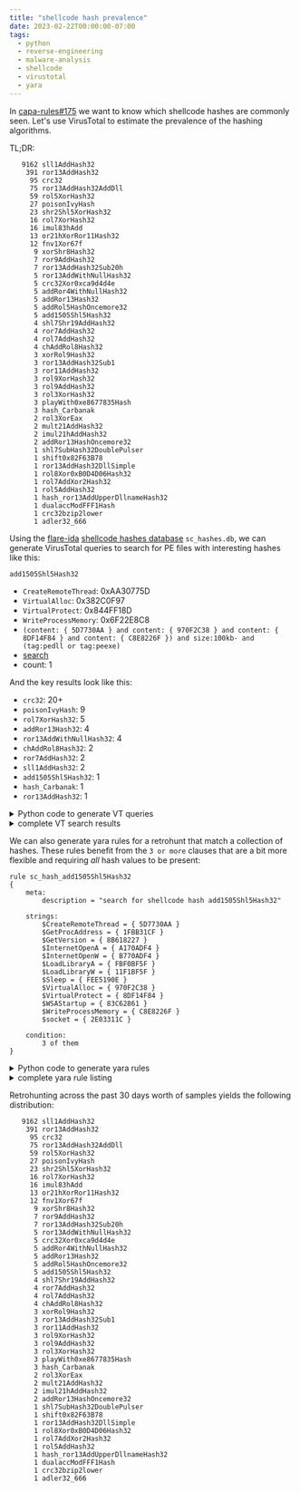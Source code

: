 ```yaml
---
title: "shellcode hash prevalence"
date: 2023-02-22T00:00:00-07:00
tags:
  - python
  - reverse-engineering
  - malware-analysis
  - shellcode
  - virustotal
  - yara
---
```


In [capa-rules#175](https://github.com/mandiant/capa-rules/issues/175) we want to know which shellcode hashes are commonly seen. Let's use VirusTotal to estimate the prevalence of the hashing algorithms. 

TL;DR:

```
   9162 sll1AddHash32
    391 ror13AddHash32
     95 crc32
     75 ror13AddHash32AddDll
     59 rol5XorHash32
     27 poisonIvyHash
     23 shr2Shl5XorHash32
     16 rol7XorHash32
     16 imul83hAdd
     13 or21hXorRor11Hash32
     12 fnv1Xor67f
      9 xorShr8Hash32
      7 ror9AddHash32
      7 ror13AddHash32Sub20h
      5 ror13AddWithNullHash32
      5 crc32Xor0xca9d4d4e
      5 addRor4WithNullHash32
      5 addRor13Hash32
      5 addRol5HashOncemore32
      5 add1505Shl5Hash32
      4 shl7Shr19AddHash32
      4 ror7AddHash32
      4 rol7AddHash32
      4 chAddRol8Hash32
      3 xorRol9Hash32
      3 ror13AddHash32Sub1
      3 ror11AddHash32
      3 rol9XorHash32
      3 rol9AddHash32
      3 rol3XorHash32
      3 playWith0xe8677835Hash
      3 hash_Carbanak
      2 rol3XorEax
      2 mult21AddHash32
      2 imul21hAddHash32
      2 addRor13HashOncemore32
      1 shl7SubHash32DoublePulser
      1 shift0x82F63B78
      1 ror13AddHash32DllSimple
      1 rol8Xor0xB0D4D06Hash32
      1 rol7AddXor2Hash32
      1 rol5AddHash32
      1 hash_ror13AddUpperDllnameHash32
      1 dualaccModFFF1Hash
      1 crc32bzip2lower
      1 adler32_666
```

Using the [flare-ida](https://github.com/mandiant/flare-ida) [shellcode hashes database](https://github.com/mandiant/flare-ida/tree/master/shellcode_hashes) `sc_hashes.db`, we can generate VirusTotal queries to search for PE files with interesting hashes like this:

`add1505Shl5Hash32`
  - `CreateRemoteThread`: 0xAA30775D
  - `VirtualAlloc`: 0x382C0F97
  - `VirtualProtect`: 0x844FF18D
  - `WriteProcessMemory`: 0x6F22E8C8
  - `(content: { 5D7730AA } and content: { 970F2C38 } and content: { 8DF14F84 } and content: { C8E8226F }) and size:100kb- and (tag:pedll or tag:peexe)`
  - [search](https://www.virustotal.com/gui/search/%28content%3A%20%7B%205D7730AA%20%7D%20and%20content%3A%20%7B%20970F2C38%20%7D%20and%20content%3A%20%7B%208DF14F84%20%7D%20and%20content%3A%20%7B%20C8E8226F%20%7D%29%20and%20size%3A100kb-%20and%20%28tag%3Apedll%20or%20tag%3Apeexe%29/files)
  - count: 1

And the key results look like this:

  - `crc32`: 20+
  - `poisonIvyHash`: 9
  - `rol7XorHash32`: 5
  - `addRor13Hash32`: 4
  - `ror13AddWithNullHash32`: 4
  - `chAddRol8Hash32`: 2
  - `ror7AddHash32`: 2
  - `sll1AddHash32`: 2
  - `add1505Shl5Hash32`: 1
  - `hash_Carbanak`: 1
  - `ror13AddHash32`: 1


<details>
<summary>Python code to generate VT queries</summary>

```py
import urllib
import sqlite3
import binascii
import collections

db = sqlite3.connect("sc_hashes.db")
conn = db.cursor()
cursor = conn.execute('''
  SELECT symbol_name, hash_name, hash_size, hash_val 
  FROM symbol_hashes
  INNER JOIN hash_types ON symbol_hashes.hash_type = hash_types.hash_type
  WHERE symbol_name IN (
    "VirtualAlloc", 
    "VirtualProtect", 
    "CreateRemoteThread", 
    "WriteProcessMemory"
  )
  ORDER BY symbol_name, hash_name;
''')

hashes = collections.defaultdict(dict)
for symbol_name, hash_name, hash_size, hash_val in cursor.fetchall():
    assert hash_size == 32
    hashes[hash_name][symbol_name] = hash_val
    
for hash_name, symbols in sorted(hashes.items()):
    print(f"{hash_name}")
    
    query = []
    for symbol_name, hash_val in sorted(symbols.items()):   
        print(f"  {symbol_name:<24} {hex(hash_val)}")
        
        content = binascii.hexlify(hash_val.to_bytes(4, "little")).decode("ascii").upper()
        
        query.append(f'content: {{ {content} }}')
        
    query = " and ".join(query)
    query = f"({query})"
    query += " and size:100kb- and (tag:pedll or tag:peexe)"
    url = f"https://www.virustotal.com/gui/search/{urllib.parse.quote(query)}/files"
        
    print(f"  {query}")
    print(f"  {url}")
    
    print()
```

</details>

<details>
<summary>complete VT search results</summary>

`add1505Shl5Hash32`
  - `CreateRemoteThread`: 0xAA30775D
  - `VirtualAlloc`: 0x382C0F97
  - `VirtualProtect`: 0x844FF18D
  - `WriteProcessMemory`: 0x6F22E8C8
  - `(content: { 5D7730AA } and content: { 970F2C38 } and content: { 8DF14F84 } and content: { C8E8226F }) and size:100kb- and (tag:pedll or tag:peexe)`
  - [search](https://www.virustotal.com/gui/search/%28content%3A%20%7B%205D7730AA%20%7D%20and%20content%3A%20%7B%20970F2C38%20%7D%20and%20content%3A%20%7B%208DF14F84%20%7D%20and%20content%3A%20%7B%20C8E8226F%20%7D%29%20and%20size%3A100kb-%20and%20%28tag%3Apedll%20or%20tag%3Apeexe%29/files)
  - count: 1

`addRol5HashOncemore32`
  - `CreateRemoteThread`: 0xC7D1B1C8
  - `VirtualAlloc`: 0xE9D81123
  - `VirtualProtect`: 0x2A97EED8
  - `WriteProcessMemory`: 0x99E4F69A
  - `(content: { C8B1D1C7 } and content: { 2311D8E9 } and content: { D8EE972A } and content: { 9AF6E499 }) and size:100kb- and (tag:pedll or tag:peexe)`
  - [search](https://www.virustotal.com/gui/search/%28content%3A%20%7B%20C8B1D1C7%20%7D%20and%20content%3A%20%7B%202311D8E9%20%7D%20and%20content%3A%20%7B%20D8EE972A%20%7D%20and%20content%3A%20%7B%209AF6E499%20%7D%29%20and%20size%3A100kb-%20and%20%28tag%3Apedll%20or%20tag%3Apeexe%29/files)
  - count: 0

`addRor13Hash32`
  - `CreateRemoteThread`: 0xE6EB95EC
  - `VirtualAlloc`: 0x52A48D7E
  - `VirtualProtect`: 0x30DBCA36
  - `WriteProcessMemory`: 0x550EC1EB
  - `(content: { EC95EBE6 } and content: { 7E8DA452 } and content: { 36CADB30 } and content: { EBC10E55 }) and size:100kb- and (tag:pedll or tag:peexe)`
  - [search](https://www.virustotal.com/gui/search/%28content%3A%20%7B%20EC95EBE6%20%7D%20and%20content%3A%20%7B%207E8DA452%20%7D%20and%20content%3A%20%7B%2036CADB30%20%7D%20and%20content%3A%20%7B%20EBC10E55%20%7D%29%20and%20size%3A100kb-%20and%20%28tag%3Apedll%20or%20tag%3Apeexe%29/files)
  - count: 4

`addRor13HashOncemore32`
  - `CreateRemoteThread`: 0xAF67375C
  - `VirtualAlloc`: 0x6BF29524
  - `VirtualProtect`: 0x51B186DE
  - `WriteProcessMemory`: 0xF5AA876
  - `(content: { 5C3767AF } and content: { 2495F26B } and content: { DE86B151 } and content: { 76A85A0F }) and size:100kb- and (tag:pedll or tag:peexe)`
  - [search](https://www.virustotal.com/gui/search/%28content%3A%20%7B%205C3767AF%20%7D%20and%20content%3A%20%7B%202495F26B%20%7D%20and%20content%3A%20%7B%20DE86B151%20%7D%20and%20content%3A%20%7B%2076A85A0F%20%7D%29%20and%20size%3A100kb-%20and%20%28tag%3Apedll%20or%20tag%3Apeexe%29/files)
  - count: 0

`addRor4WithNullHash32`
  - `CreateRemoteThread`: 0xD6D70953
  - `VirtualAlloc`: 0x25E16828
  - `VirtualProtect`: 0xA25834D7
  - `WriteProcessMemory`: 0x23ACB005
  - `(content: { 5309D7D6 } and content: { 2868E125 } and content: { D73458A2 } and content: { 05B0AC23 }) and size:100kb- and (tag:pedll or tag:peexe)`
  - [search](https://www.virustotal.com/gui/search/%28content%3A%20%7B%205309D7D6%20%7D%20and%20content%3A%20%7B%202868E125%20%7D%20and%20content%3A%20%7B%20D73458A2%20%7D%20and%20content%3A%20%7B%2005B0AC23%20%7D%29%20and%20size%3A100kb-%20and%20%28tag%3Apedll%20or%20tag%3Apeexe%29/files)
  - count: 0

`adler32_666`
  - `CreateRemoteThread`: 0x608C07D2
  - `VirtualAlloc`: 0x36FC062C
  - `VirtualProtect`: 0x44E406E2
  - `WriteProcessMemory`: 0x6320081D
  - `(content: { D2078C60 } and content: { 2C06FC36 } and content: { E206E444 } and content: { 1D082063 }) and size:100kb- and (tag:pedll or tag:peexe)`
  - [search](https://www.virustotal.com/gui/search/%28content%3A%20%7B%20D2078C60%20%7D%20and%20content%3A%20%7B%202C06FC36%20%7D%20and%20content%3A%20%7B%20E206E444%20%7D%20and%20content%3A%20%7B%201D082063%20%7D%29%20and%20size%3A100kb-%20and%20%28tag%3Apedll%20or%20tag%3Apeexe%29/files)
  - count: 0

`chAddRol8Hash32`
  - `CreateRemoteThread`: 0x4D761260
  - `VirtualAlloc`: 0xA7E6B43
  - `VirtualProtect`: 0x73B5E37
  - `WriteProcessMemory`: 0x72793A67
  - `(content: { 6012764D } and content: { 436B7E0A } and content: { 375E3B07 } and content: { 673A7972 }) and size:100kb- and (tag:pedll or tag:peexe)`
  - [search](https://www.virustotal.com/gui/search/%28content%3A%20%7B%206012764D%20%7D%20and%20content%3A%20%7B%20436B7E0A%20%7D%20and%20content%3A%20%7B%20375E3B07%20%7D%20and%20content%3A%20%7B%20673A7972%20%7D%29%20and%20size%3A100kb-%20and%20%28tag%3Apedll%20or%20tag%3Apeexe%29/files)
  - count: 2

`crc32`
  - `CreateRemoteThread`: 0xFF808C10
  - `VirtualAlloc`: 0x9CE0D4A
  - `VirtualProtect`: 0x10066F2F
  - `WriteProcessMemory`: 0x4F58972E
  - `(content: { 108C80FF } and content: { 4A0DCE09 } and content: { 2F6F0610 } and content: { 2E97584F }) and size:100kb- and (tag:pedll or tag:peexe)`
  - [search](https://www.virustotal.com/gui/search/%28content%3A%20%7B%20108C80FF%20%7D%20and%20content%3A%20%7B%204A0DCE09%20%7D%20and%20content%3A%20%7B%202F6F0610%20%7D%20and%20content%3A%20%7B%202E97584F%20%7D%29%20and%20size%3A100kb-%20and%20%28tag%3Apedll%20or%20tag%3Apeexe%29/files)
  - count: 20+

`crc32Xor0xca9d4d4e`
  - `CreateRemoteThread`: 0x351DC15E
  - `VirtualAlloc`: 0xC3534004
  - `VirtualProtect`: 0xDA9B2261
  - `WriteProcessMemory`: 0x85C5DA60
  - `(content: { 5EC11D35 } and content: { 044053C3 } and content: { 61229BDA } and content: { 60DAC585 }) and size:100kb- and (tag:pedll or tag:peexe)`
  - [search](https://www.virustotal.com/gui/search/%28content%3A%20%7B%205EC11D35%20%7D%20and%20content%3A%20%7B%20044053C3%20%7D%20and%20content%3A%20%7B%2061229BDA%20%7D%20and%20content%3A%20%7B%2060DAC585%20%7D%29%20and%20size%3A100kb-%20and%20%28tag%3Apedll%20or%20tag%3Apeexe%29/files)
  - count: 0

`crc32bzip2lower`
  - `CreateRemoteThread`: 0xDC726CA0
  - `VirtualAlloc`: 0x9A1DE93C
  - `VirtualProtect`: 0x1EE8630D
  - `WriteProcessMemory`: 0x70E16781
  - `(content: { A06C72DC } and content: { 3CE91D9A } and content: { 0D63E81E } and content: { 8167E170 }) and size:100kb- and (tag:pedll or tag:peexe)`
  - [search](https://www.virustotal.com/gui/search/%28content%3A%20%7B%20A06C72DC%20%7D%20and%20content%3A%20%7B%203CE91D9A%20%7D%20and%20content%3A%20%7B%200D63E81E%20%7D%20and%20content%3A%20%7B%208167E170%20%7D%29%20and%20size%3A100kb-%20and%20%28tag%3Apedll%20or%20tag%3Apeexe%29/files)
  - count: 0

`dualaccModFFF1Hash`
  - `CreateRemoteThread`: 0x42AA0719
  - `VirtualAlloc`: 0x1F7004D3
  - `VirtualProtect`: 0x2B0605C9
  - `WriteProcessMemory`: 0x451E0764
  - `(content: { 1907AA42 } and content: { D304701F } and content: { C905062B } and content: { 64071E45 }) and size:100kb- and (tag:pedll or tag:peexe)`
  - [search](https://www.virustotal.com/gui/search/%28content%3A%20%7B%201907AA42%20%7D%20and%20content%3A%20%7B%20D304701F%20%7D%20and%20content%3A%20%7B%20C905062B%20%7D%20and%20content%3A%20%7B%2064071E45%20%7D%29%20and%20size%3A100kb-%20and%20%28tag%3Apedll%20or%20tag%3Apeexe%29/files)
  - count: 0

`fnv1Xor67f`
  - `CreateRemoteThread`: 0xC398C21C
  - `VirtualAlloc`: 0x328537E
  - `VirtualProtect`: 0x8206278C
  - `WriteProcessMemory`: 0xC0088895
  - `(content: { 1CC298C3 } and content: { 7E532803 } and content: { 8C270682 } and content: { 958808C0 }) and size:100kb- and (tag:pedll or tag:peexe)`
  - [search](https://www.virustotal.com/gui/search/%28content%3A%20%7B%201CC298C3%20%7D%20and%20content%3A%20%7B%207E532803%20%7D%20and%20content%3A%20%7B%208C270682%20%7D%20and%20content%3A%20%7B%20958808C0%20%7D%29%20and%20size%3A100kb-%20and%20%28tag%3Apedll%20or%20tag%3Apeexe%29/files)
  - count: 0

`hash_Carbanak`
  - `CreateRemoteThread`: 0x48B1574
  - `VirtualAlloc`: 0x3D8CAE3
  - `VirtualProtect`: 0x72D1864
  - `WriteProcessMemory`: 0x648B099
  - `(content: { 74158B04 } and content: { E3CAD803 } and content: { 64182D07 } and content: { 99B04806 }) and size:100kb- and (tag:pedll or tag:peexe)`
  - [search](https://www.virustotal.com/gui/search/%28content%3A%20%7B%2074158B04%20%7D%20and%20content%3A%20%7B%20E3CAD803%20%7D%20and%20content%3A%20%7B%2064182D07%20%7D%20and%20content%3A%20%7B%2099B04806%20%7D%29%20and%20size%3A100kb-%20and%20%28tag%3Apedll%20or%20tag%3Apeexe%29/files)
  - count: 1

`hash_ror13AddUpperDllnameHash32`
  - `CreateRemoteThread`: 0xE0E966F4
  - `VirtualAlloc`: 0xFFDB946B
  - `VirtualProtect`: 0xE7729032
  - `WriteProcessMemory`: 0x466934B8
  - `(content: { F466E9E0 } and content: { 6B94DBFF } and content: { 329072E7 } and content: { B8346946 }) and size:100kb- and (tag:pedll or tag:peexe)`
  - [search](https://www.virustotal.com/gui/search/%28content%3A%20%7B%20F466E9E0%20%7D%20and%20content%3A%20%7B%206B94DBFF%20%7D%20and%20content%3A%20%7B%20329072E7%20%7D%20and%20content%3A%20%7B%20B8346946%20%7D%29%20and%20size%3A100kb-%20and%20%28tag%3Apedll%20or%20tag%3Apeexe%29/files)
  - count: 0

`imul21hAddHash32`
  - `CreateRemoteThread`: 0x252B157D
  - `VirtualAlloc`: 0x97BC257
  - `VirtualProtect`: 0xE857500D
  - `WriteProcessMemory`: 0xB7930AE8
  - `(content: { 7D152B25 } and content: { 57C27B09 } and content: { 0D5057E8 } and content: { E80A93B7 }) and size:100kb- and (tag:pedll or tag:peexe)`
  - [search](https://www.virustotal.com/gui/search/%28content%3A%20%7B%207D152B25%20%7D%20and%20content%3A%20%7B%2057C27B09%20%7D%20and%20content%3A%20%7B%200D5057E8%20%7D%20and%20content%3A%20%7B%20E80A93B7%20%7D%29%20and%20size%3A100kb-%20and%20%28tag%3Apedll%20or%20tag%3Apeexe%29/files)
  - count: 0

`imul83hAdd`
  - `CreateRemoteThread`: 0x71469C9C
  - `VirtualAlloc`: 0xDE893462
  - `VirtualProtect`: 0x6C6EC404
  - `WriteProcessMemory`: 0xA11BEA85
  - `(content: { 9C9C4671 } and content: { 623489DE } and content: { 04C46E6C } and content: { 85EA1BA1 }) and size:100kb- and (tag:pedll or tag:peexe)`
  - [search](https://www.virustotal.com/gui/search/%28content%3A%20%7B%209C9C4671%20%7D%20and%20content%3A%20%7B%20623489DE%20%7D%20and%20content%3A%20%7B%2004C46E6C%20%7D%20and%20content%3A%20%7B%2085EA1BA1%20%7D%29%20and%20size%3A100kb-%20and%20%28tag%3Apedll%20or%20tag%3Apeexe%29/files)
  - count: 0

`mult21AddHash32`
  - `CreateRemoteThread`: 0x4B892318
  - `VirtualAlloc`: 0xDF894B12
  - `VirtualProtect`: 0x77E9F7C8
  - `WriteProcessMemory`: 0x107B9483
  - `(content: { 1823894B } and content: { 124B89DF } and content: { C8F7E977 } and content: { 83947B10 }) and size:100kb- and (tag:pedll or tag:peexe)`
  - [search](https://www.virustotal.com/gui/search/%28content%3A%20%7B%201823894B%20%7D%20and%20content%3A%20%7B%20124B89DF%20%7D%20and%20content%3A%20%7B%20C8F7E977%20%7D%20and%20content%3A%20%7B%2083947B10%20%7D%29%20and%20size%3A100kb-%20and%20%28tag%3Apedll%20or%20tag%3Apeexe%29/files)
  - count: 0

`or21hXorRor11Hash32`
  - `CreateRemoteThread`: 0xDF8469B4
  - `VirtualAlloc`: 0x8C552DB6
  - `VirtualProtect`: 0x74631D3F
  - `WriteProcessMemory`: 0x8F022E10
  - `(content: { B46984DF } and content: { B62D558C } and content: { 3F1D6374 } and content: { 102E028F }) and size:100kb- and (tag:pedll or tag:peexe)`
  - [search](https://www.virustotal.com/gui/search/%28content%3A%20%7B%20B46984DF%20%7D%20and%20content%3A%20%7B%20B62D558C%20%7D%20and%20content%3A%20%7B%203F1D6374%20%7D%20and%20content%3A%20%7B%20102E028F%20%7D%29%20and%20size%3A100kb-%20and%20%28tag%3Apedll%20or%20tag%3Apeexe%29/files)
  - count: 0

`or23hXorRor17Hash32`
  - `CreateRemoteThread`: 0xBAE620A4
  - `VirtualAlloc`: 0x8858D78F
  - `VirtualProtect`: 0x29AD5932
  - `WriteProcessMemory`: 0x6146132C
  - `(content: { A420E6BA } and content: { 8FD75888 } and content: { 3259AD29 } and content: { 2C134661 }) and size:100kb- and (tag:pedll or tag:peexe)`
  - [search](https://www.virustotal.com/gui/search/%28content%3A%20%7B%20A420E6BA%20%7D%20and%20content%3A%20%7B%208FD75888%20%7D%20and%20content%3A%20%7B%203259AD29%20%7D%20and%20content%3A%20%7B%202C134661%20%7D%29%20and%20size%3A100kb-%20and%20%28tag%3Apedll%20or%20tag%3Apeexe%29/files)
  - count: 0

`playWith0xe8677835Hash`
  - `CreateRemoteThread`: 0xD4632723
  - `VirtualAlloc`: 0xE763FDF1
  - `VirtualProtect`: 0xB41F905F
  - `WriteProcessMemory`: 0xB2128ABF
  - `(content: { 232763D4 } and content: { F1FD63E7 } and content: { 5F901FB4 } and content: { BF8A12B2 }) and size:100kb- and (tag:pedll or tag:peexe)`
  - [search](https://www.virustotal.com/gui/search/%28content%3A%20%7B%20232763D4%20%7D%20and%20content%3A%20%7B%20F1FD63E7%20%7D%20and%20content%3A%20%7B%205F901FB4%20%7D%20and%20content%3A%20%7B%20BF8A12B2%20%7D%29%20and%20size%3A100kb-%20and%20%28tag%3Apedll%20or%20tag%3Apeexe%29/files)
  - count: 0

`poisonIvyHash`
  - `CreateRemoteThread`: 0xCF4A7F65
  - `VirtualAlloc`: 0x4402890E
  - `VirtualProtect`: 0x79C3D4BB
  - `WriteProcessMemory`: 0xE9BBAD5
  - `(content: { 657F4ACF } and content: { 0E890244 } and content: { BBD4C379 } and content: { D5BA9B0E }) and size:100kb- and (tag:pedll or tag:peexe)`
  - [search](https://www.virustotal.com/gui/search/%28content%3A%20%7B%20657F4ACF%20%7D%20and%20content%3A%20%7B%200E890244%20%7D%20and%20content%3A%20%7B%20BBD4C379%20%7D%20and%20content%3A%20%7B%20D5BA9B0E%20%7D%29%20and%20size%3A100kb-%20and%20%28tag%3Apedll%20or%20tag%3Apeexe%29/files)
  - count: 9

`rol3XorEax`
  - `CreateRemoteThread`: 0xDBA7F9E2
  - `VirtualAlloc`: 0xFFE3C3DE
  - `VirtualProtect`: 0xA99CA9EB
  - `WriteProcessMemory`: 0xEF430666
  - `(content: { E2F9A7DB } and content: { DEC3E3FF } and content: { EBA99CA9 } and content: { 660643EF }) and size:100kb- and (tag:pedll or tag:peexe)`
  - [search](https://www.virustotal.com/gui/search/%28content%3A%20%7B%20E2F9A7DB%20%7D%20and%20content%3A%20%7B%20DEC3E3FF%20%7D%20and%20content%3A%20%7B%20EBA99CA9%20%7D%20and%20content%3A%20%7B%20660643EF%20%7D%29%20and%20size%3A100kb-%20and%20%28tag%3Apedll%20or%20tag%3Apeexe%29/files)
  - count: 0

`rol3XorHash32`
  - `CreateRemoteThread`: 0x4A5F66C2
  - `VirtualAlloc`: 0xAB16D0AE
  - `VirtualProtect`: 0xC5FF2F46
  - `WriteProcessMemory`: 0xB04AD555
  - `(content: { C2665F4A } and content: { AED016AB } and content: { 462FFFC5 } and content: { 55D54AB0 }) and size:100kb- and (tag:pedll or tag:peexe)`
  - [search](https://www.virustotal.com/gui/search/%28content%3A%20%7B%20C2665F4A%20%7D%20and%20content%3A%20%7B%20AED016AB%20%7D%20and%20content%3A%20%7B%20462FFFC5%20%7D%20and%20content%3A%20%7B%2055D54AB0%20%7D%29%20and%20size%3A100kb-%20and%20%28tag%3Apedll%20or%20tag%3Apeexe%29/files)
  - count: 0

`rol5AddHash32`
  - `CreateRemoteThread`: 0x7231F46C
  - `VirtualAlloc`: 0x48FA7604
  - `VirtualProtect`: 0xB60AA5FB
  - `WriteProcessMemory`: 0xA6A6793D
  - `(content: { 6CF43172 } and content: { 0476FA48 } and content: { FBA50AB6 } and content: { 3D79A6A6 }) and size:100kb- and (tag:pedll or tag:peexe)`
  - [search](https://www.virustotal.com/gui/search/%28content%3A%20%7B%206CF43172%20%7D%20and%20content%3A%20%7B%200476FA48%20%7D%20and%20content%3A%20%7B%20FBA50AB6%20%7D%20and%20content%3A%20%7B%203D79A6A6%20%7D%29%20and%20size%3A100kb-%20and%20%28tag%3Apedll%20or%20tag%3Apeexe%29/files)
  - count: 0

`rol5XorHash32`
  - `CreateRemoteThread`: 0xCA306453
  - `VirtualAlloc`: 0xA48D8A33
  - `VirtualProtect`: 0x4A155A82
  - `WriteProcessMemory`: 0x2A466170
  - `(content: { 536430CA } and content: { 338A8DA4 } and content: { 825A154A } and content: { 7061462A }) and size:100kb- and (tag:pedll or tag:peexe)`
  - [search](https://www.virustotal.com/gui/search/%28content%3A%20%7B%20536430CA%20%7D%20and%20content%3A%20%7B%20338A8DA4%20%7D%20and%20content%3A%20%7B%20825A154A%20%7D%20and%20content%3A%20%7B%207061462A%20%7D%29%20and%20size%3A100kb-%20and%20%28tag%3Apedll%20or%20tag%3Apeexe%29/files)
  - count: 0

`rol7AddHash32`
  - `CreateRemoteThread`: 0x46902C89
  - `VirtualAlloc`: 0x929199C0
  - `VirtualProtect`: 0x971112C8
  - `WriteProcessMemory`: 0x9CA4F7AC
  - `(content: { 892C9046 } and content: { C0999192 } and content: { C8121197 } and content: { ACF7A49C }) and size:100kb- and (tag:pedll or tag:peexe)`
  - [search](https://www.virustotal.com/gui/search/%28content%3A%20%7B%20892C9046%20%7D%20and%20content%3A%20%7B%20C0999192%20%7D%20and%20content%3A%20%7B%20C8121197%20%7D%20and%20content%3A%20%7B%20ACF7A49C%20%7D%29%20and%20size%3A100kb-%20and%20%28tag%3Apedll%20or%20tag%3Apeexe%29/files)
  - count: 0

`rol7AddXor2Hash32`
  - `CreateRemoteThread`: 0x73727A24
  - `VirtualAlloc`: 0xB4D5E14D
  - `VirtualProtect`: 0x69755A3B
  - `WriteProcessMemory`: 0xCDFE3245
  - `(content: { 247A7273 } and content: { 4DE1D5B4 } and content: { 3B5A7569 } and content: { 4532FECD }) and size:100kb- and (tag:pedll or tag:peexe)`
  - [search](https://www.virustotal.com/gui/search/%28content%3A%20%7B%20247A7273%20%7D%20and%20content%3A%20%7B%204DE1D5B4%20%7D%20and%20content%3A%20%7B%203B5A7569%20%7D%20and%20content%3A%20%7B%204532FECD%20%7D%29%20and%20size%3A100kb-%20and%20%28tag%3Apedll%20or%20tag%3Apeexe%29/files)
  - count: 0

`rol7XorHash32`
  - `CreateRemoteThread`: 0xE61874B3
  - `VirtualAlloc`: 0x697A6AFE
  - `VirtualProtect`: 0xA9DE6F5A
  - `WriteProcessMemory`: 0xBEA0BF35
  - `(content: { B37418E6 } and content: { FE6A7A69 } and content: { 5A6FDEA9 } and content: { 35BFA0BE }) and size:100kb- and (tag:pedll or tag:peexe)`
  - [search](https://www.virustotal.com/gui/search/%28content%3A%20%7B%20B37418E6%20%7D%20and%20content%3A%20%7B%20FE6A7A69%20%7D%20and%20content%3A%20%7B%205A6FDEA9%20%7D%20and%20content%3A%20%7B%2035BFA0BE%20%7D%29%20and%20size%3A100kb-%20and%20%28tag%3Apedll%20or%20tag%3Apeexe%29/files)
  - count: 5

`rol8Xor0xB0D4D06Hash32`
  - `CreateRemoteThread`: 0x30427641
  - `VirtualAlloc`: 0xC61E6D49
  - `VirtualProtect`: 0x192F1259
  - `WriteProcessMemory`: 0x30B4669E
  - `(content: { 41764230 } and content: { 496D1EC6 } and content: { 59122F19 } and content: { 9E66B430 }) and size:100kb- and (tag:pedll or tag:peexe)`
  - [search](https://www.virustotal.com/gui/search/%28content%3A%20%7B%2041764230%20%7D%20and%20content%3A%20%7B%20496D1EC6%20%7D%20and%20content%3A%20%7B%2059122F19%20%7D%20and%20content%3A%20%7B%209E66B430%20%7D%29%20and%20size%3A100kb-%20and%20%28tag%3Apedll%20or%20tag%3Apeexe%29/files)
  - count: 0

`rol9AddHash32`
  - `CreateRemoteThread`: 0x14B23D4C
  - `VirtualAlloc`: 0x9EE2D962
  - `VirtualProtect`: 0x9154022F
  - `WriteProcessMemory`: 0x7E642835
  - `(content: { 4C3DB214 } and content: { 62D9E29E } and content: { 2F025491 } and content: { 3528647E }) and size:100kb- and (tag:pedll or tag:peexe)`
  - [search](https://www.virustotal.com/gui/search/%28content%3A%20%7B%204C3DB214%20%7D%20and%20content%3A%20%7B%2062D9E29E%20%7D%20and%20content%3A%20%7B%202F025491%20%7D%20and%20content%3A%20%7B%203528647E%20%7D%29%20and%20size%3A100kb-%20and%20%28tag%3Apedll%20or%20tag%3Apeexe%29/files)
  - count: 0

`rol9XorHash32`
  - `CreateRemoteThread`: 0xD4F04BD4
  - `VirtualAlloc`: 0x5D192CFB
  - `VirtualProtect`: 0x6FB67220
  - `WriteProcessMemory`: 0xEB64101F
  - `(content: { D44BF0D4 } and content: { FB2C195D } and content: { 2072B66F } and content: { 1F1064EB }) and size:100kb- and (tag:pedll or tag:peexe)`
  - [search](https://www.virustotal.com/gui/search/%28content%3A%20%7B%20D44BF0D4%20%7D%20and%20content%3A%20%7B%20FB2C195D%20%7D%20and%20content%3A%20%7B%202072B66F%20%7D%20and%20content%3A%20%7B%201F1064EB%20%7D%29%20and%20size%3A100kb-%20and%20%28tag%3Apedll%20or%20tag%3Apeexe%29/files)
  - count: 0

`ror11AddHash32`
  - `CreateRemoteThread`: 0x7130F56D
  - `VirtualAlloc`: 0x973F27BF
  - `VirtualProtect`: 0x492F12D7
  - `WriteProcessMemory`: 0x3231CC1
  - `(content: { 6DF53071 } and content: { BF273F97 } and content: { D7122F49 } and content: { C11C2303 }) and size:100kb- and (tag:pedll or tag:peexe)`
  - [search](https://www.virustotal.com/gui/search/%28content%3A%20%7B%206DF53071%20%7D%20and%20content%3A%20%7B%20BF273F97%20%7D%20and%20content%3A%20%7B%20D7122F49%20%7D%20and%20content%3A%20%7B%20C11C2303%20%7D%29%20and%20size%3A100kb-%20and%20%28tag%3Apedll%20or%20tag%3Apeexe%29/files)
  - count: 0

`ror13AddHash32`
  - `CreateRemoteThread`: 0x72BD9CDD
  - `VirtualAlloc`: 0x91AFCA54
  - `VirtualProtect`: 0x7946C61B
  - `WriteProcessMemory`: 0xD83D6AA1
  - `(content: { DD9CBD72 } and content: { 54CAAF91 } and content: { 1BC64679 } and content: { A16A3DD8 }) and size:100kb- and (tag:pedll or tag:peexe)`
  - [search](https://www.virustotal.com/gui/search/%28content%3A%20%7B%20DD9CBD72%20%7D%20and%20content%3A%20%7B%2054CAAF91%20%7D%20and%20content%3A%20%7B%201BC64679%20%7D%20and%20content%3A%20%7B%20A16A3DD8%20%7D%29%20and%20size%3A100kb-%20and%20%28tag%3Apedll%20or%20tag%3Apeexe%29/files)
  - count: 1

`ror13AddHash32AddDll`
  - `CreateRemoteThread`: 0x799AACC6
  - `VirtualAlloc`: 0xE553A458
  - `VirtualProtect`: 0xC38AE110
  - `WriteProcessMemory`: 0xE7BDD8C5
  - `(content: { C6AC9A79 } and content: { 58A453E5 } and content: { 10E18AC3 } and content: { C5D8BDE7 }) and size:100kb- and (tag:pedll or tag:peexe)`
  - [search](https://www.virustotal.com/gui/search/%28content%3A%20%7B%20C6AC9A79%20%7D%20and%20content%3A%20%7B%2058A453E5%20%7D%20and%20content%3A%20%7B%2010E18AC3%20%7D%20and%20content%3A%20%7B%20C5D8BDE7%20%7D%29%20and%20size%3A100kb-%20and%20%28tag%3Apedll%20or%20tag%3Apeexe%29/files)
  - count: 0

`ror13AddHash32DllSimple`
  - `CreateRemoteThread`: 0xE0E966F4
  - `VirtualAlloc`: 0xFFDB946B
  - `VirtualProtect`: 0xE7729032
  - `WriteProcessMemory`: 0x466934B8
  - `(content: { F466E9E0 } and content: { 6B94DBFF } and content: { 329072E7 } and content: { B8346946 }) and size:100kb- and (tag:pedll or tag:peexe)`
  - [search](https://www.virustotal.com/gui/search/%28content%3A%20%7B%20F466E9E0%20%7D%20and%20content%3A%20%7B%206B94DBFF%20%7D%20and%20content%3A%20%7B%20329072E7%20%7D%20and%20content%3A%20%7B%20B8346946%20%7D%29%20and%20size%3A100kb-%20and%20%28tag%3Apedll%20or%20tag%3Apeexe%29/files)
  - count: 0

`ror13AddHash32Sub1`
  - `CreateRemoteThread`: 0x72BD9CDC
  - `VirtualAlloc`: 0x91AFCA53
  - `VirtualProtect`: 0x7946C61A
  - `WriteProcessMemory`: 0xD83D6AA0
  - `(content: { DC9CBD72 } and content: { 53CAAF91 } and content: { 1AC64679 } and content: { A06A3DD8 }) and size:100kb- and (tag:pedll or tag:peexe)`
  - [search](https://www.virustotal.com/gui/search/%28content%3A%20%7B%20DC9CBD72%20%7D%20and%20content%3A%20%7B%2053CAAF91%20%7D%20and%20content%3A%20%7B%201AC64679%20%7D%20and%20content%3A%20%7B%20A06A3DD8%20%7D%29%20and%20size%3A100kb-%20and%20%28tag%3Apedll%20or%20tag%3Apeexe%29/files)
  - count: 0

`ror13AddHash32Sub20h`
  - `CreateRemoteThread`: 0x11A0EB1
  - `VirtualAlloc`: 0x302EBE1C
  - `VirtualProtect`: 0x1803B7E3
  - `WriteProcessMemory`: 0x6659DE75
  - `(content: { B10E1A01 } and content: { 1CBE2E30 } and content: { E3B70318 } and content: { 75DE5966 }) and size:100kb- and (tag:pedll or tag:peexe)`
  - [search](https://www.virustotal.com/gui/search/%28content%3A%20%7B%20B10E1A01%20%7D%20and%20content%3A%20%7B%201CBE2E30%20%7D%20and%20content%3A%20%7B%20E3B70318%20%7D%20and%20content%3A%20%7B%2075DE5966%20%7D%29%20and%20size%3A100kb-%20and%20%28tag%3Apedll%20or%20tag%3Apeexe%29/files)
  - count: 0

`ror13AddWithNullHash32`
  - `CreateRemoteThread`: 0xE6EB95EC
  - `VirtualAlloc`: 0x52A48D7E
  - `VirtualProtect`: 0x30DBCA36
  - `WriteProcessMemory`: 0x550EC1EB
  - `(content: { EC95EBE6 } and content: { 7E8DA452 } and content: { 36CADB30 } and content: { EBC10E55 }) and size:100kb- and (tag:pedll or tag:peexe)`
  - [search](https://www.virustotal.com/gui/search/%28content%3A%20%7B%20EC95EBE6%20%7D%20and%20content%3A%20%7B%207E8DA452%20%7D%20and%20content%3A%20%7B%2036CADB30%20%7D%20and%20content%3A%20%7B%20EBC10E55%20%7D%29%20and%20size%3A100kb-%20and%20%28tag%3Apedll%20or%20tag%3Apeexe%29/files)
  - count: 4

`ror7AddHash32`
  - `CreateRemoteThread`: 0x669AEB63
  - `VirtualAlloc`: 0x1EDE5967
  - `VirtualProtect`: 0xEF64A41E
  - `WriteProcessMemory`: 0x97410F58
  - `(content: { 63EB9A66 } and content: { 6759DE1E } and content: { 1EA464EF } and content: { 580F4197 }) and size:100kb- and (tag:pedll or tag:peexe)`
  - [search](https://www.virustotal.com/gui/search/%28content%3A%20%7B%2063EB9A66%20%7D%20and%20content%3A%20%7B%206759DE1E%20%7D%20and%20content%3A%20%7B%201EA464EF%20%7D%20and%20content%3A%20%7B%20580F4197%20%7D%29%20and%20size%3A100kb-%20and%20%28tag%3Apedll%20or%20tag%3Apeexe%29/files)
  - count: 2

`ror9AddHash32`
  - `CreateRemoteThread`: 0x33373FE2
  - `VirtualAlloc`: 0x7F35AD1C
  - `VirtualProtect`: 0xCCF7DCE1
  - `WriteProcessMemory`: 0x82C8C25
  - `(content: { E23F3733 } and content: { 1CAD357F } and content: { E1DCF7CC } and content: { 258C2C08 }) and size:100kb- and (tag:pedll or tag:peexe)`
  - [search](https://www.virustotal.com/gui/search/%28content%3A%20%7B%20E23F3733%20%7D%20and%20content%3A%20%7B%201CAD357F%20%7D%20and%20content%3A%20%7B%20E1DCF7CC%20%7D%20and%20content%3A%20%7B%20258C2C08%20%7D%29%20and%20size%3A100kb-%20and%20%28tag%3Apedll%20or%20tag%3Apeexe%29/files)
  - count: 0

`shift0x82F63B78`
  - `CreateRemoteThread`: 0xB43B0471
  - `VirtualAlloc`: 0x4B3E79CB
  - `VirtualProtect`: 0x17CCE3F6
  - `WriteProcessMemory`: 0xEE10B992
  - `(content: { 71043BB4 } and content: { CB793E4B } and content: { F6E3CC17 } and content: { 92B910EE }) and size:100kb- and (tag:pedll or tag:peexe)`
  - [search](https://www.virustotal.com/gui/search/%28content%3A%20%7B%2071043BB4%20%7D%20and%20content%3A%20%7B%20CB793E4B%20%7D%20and%20content%3A%20%7B%20F6E3CC17%20%7D%20and%20content%3A%20%7B%2092B910EE%20%7D%29%20and%20size%3A100kb-%20and%20%28tag%3Apedll%20or%20tag%3Apeexe%29/files)
  - count: 0

`shl7Shr19AddHash32`
  - `CreateRemoteThread`: 0x46902C89
  - `VirtualAlloc`: 0x929199C0
  - `VirtualProtect`: 0x971112C8
  - `WriteProcessMemory`: 0x9CA4F7AC
  - `(content: { 892C9046 } and content: { C0999192 } and content: { C8121197 } and content: { ACF7A49C }) and size:100kb- and (tag:pedll or tag:peexe)`
  - [search](https://www.virustotal.com/gui/search/%28content%3A%20%7B%20892C9046%20%7D%20and%20content%3A%20%7B%20C0999192%20%7D%20and%20content%3A%20%7B%20C8121197%20%7D%20and%20content%3A%20%7B%20ACF7A49C%20%7D%29%20and%20size%3A100kb-%20and%20%28tag%3Apedll%20or%20tag%3Apeexe%29/files)
  - count: 0

`shl7Shr19XorHash32`
  - `CreateRemoteThread`: 0x98E58F45
  - `VirtualAlloc`: 0xC2327ADF
  - `VirtualProtect`: 0xADD67F7C
  - `WriteProcessMemory`: 0xC05D44C3
  - `(content: { 458FE598 } and content: { DF7A32C2 } and content: { 7C7FD6AD } and content: { C3445DC0 }) and size:100kb- and (tag:pedll or tag:peexe)`
  - [search](https://www.virustotal.com/gui/search/%28content%3A%20%7B%20458FE598%20%7D%20and%20content%3A%20%7B%20DF7A32C2%20%7D%20and%20content%3A%20%7B%207C7FD6AD%20%7D%20and%20content%3A%20%7B%20C3445DC0%20%7D%29%20and%20size%3A100kb-%20and%20%28tag%3Apedll%20or%20tag%3Apeexe%29/files)
  - count: 0

`shl7SubHash32DoublePulser`
  - `CreateRemoteThread`: 0xD5A771D4
  - `VirtualAlloc`: 0x293836
  - `VirtualProtect`: 0x88FD7C1C
  - `WriteProcessMemory`: 0xFDCF5DCF
  - `(content: { D471A7D5 } and content: { 36382900 } and content: { 1C7CFD88 } and content: { CF5DCFFD }) and size:100kb- and (tag:pedll or tag:peexe)`
  - [search](https://www.virustotal.com/gui/search/%28content%3A%20%7B%20D471A7D5%20%7D%20and%20content%3A%20%7B%2036382900%20%7D%20and%20content%3A%20%7B%201C7CFD88%20%7D%20and%20content%3A%20%7B%20CF5DCFFD%20%7D%29%20and%20size%3A100kb-%20and%20%28tag%3Apedll%20or%20tag%3Apeexe%29/files)
  - count: 0

`shr2Shl5XorHash32`
  - `CreateRemoteThread`: 0x7E8CC469
  - `VirtualAlloc`: 0x8ABF0222
  - `VirtualProtect`: 0xBD9C0637
  - `WriteProcessMemory`: 0xD51E7B84
  - `(content: { 69C48C7E } and content: { 2202BF8A } and content: { 37069CBD } and content: { 847B1ED5 }) and size:100kb- and (tag:pedll or tag:peexe)`
  - [search](https://www.virustotal.com/gui/search/%28content%3A%20%7B%2069C48C7E%20%7D%20and%20content%3A%20%7B%202202BF8A%20%7D%20and%20content%3A%20%7B%2037069CBD%20%7D%20and%20content%3A%20%7B%20847B1ED5%20%7D%29%20and%20size%3A100kb-%20and%20%28tag%3Apedll%20or%20tag%3Apeexe%29/files)
  - count: 0

`sll1AddHash32`
  - `CreateRemoteThread`: 0x33CD714
  - `VirtualAlloc`: 0xE3142
  - `VirtualProtect`: 0x38D13C
  - `WriteProcessMemory`: 0x3980F62
  - `(content: { 14D73C03 } and content: { 42310E00 } and content: { 3CD13800 } and content: { 620F9803 }) and size:100kb- and (tag:pedll or tag:peexe)`
  - [search](https://www.virustotal.com/gui/search/%28content%3A%20%7B%2014D73C03%20%7D%20and%20content%3A%20%7B%2042310E00%20%7D%20and%20content%3A%20%7B%203CD13800%20%7D%20and%20content%3A%20%7B%20620F9803%20%7D%29%20and%20size%3A100kb-%20and%20%28tag%3Apedll%20or%20tag%3Apeexe%29/files)
  - count: 2

`xorRol9Hash32`
  - `CreateRemoteThread`: 0xE097A9A9
  - `VirtualAlloc`: 0x3259F6BA
  - `VirtualProtect`: 0x6CE440DF
  - `WriteProcessMemory`: 0xC8203FD6
  - `(content: { A9A997E0 } and content: { BAF65932 } and content: { DF40E46C } and content: { D63F20C8 }) and size:100kb- and (tag:pedll or tag:peexe)`
  - [search](https://www.virustotal.com/gui/search/%28content%3A%20%7B%20A9A997E0%20%7D%20and%20content%3A%20%7B%20BAF65932%20%7D%20and%20content%3A%20%7B%20DF40E46C%20%7D%20and%20content%3A%20%7B%20D63F20C8%20%7D%29%20and%20size%3A100kb-%20and%20%28tag%3Apedll%20or%20tag%3Apeexe%29/files)
  - count: 0

`xorShr8Hash32`
  - `CreateRemoteThread`: 0xDA1191B7
  - `VirtualAlloc`: 0x7EA7543F
  - `VirtualProtect`: 0xD03A6856
  - `WriteProcessMemory`: 0x5BB09A4F
  - `(content: { B79111DA } and content: { 3F54A77E } and content: { 56683AD0 } and content: { 4F9AB05B }) and size:100kb- and (tag:pedll or tag:peexe)`
  - [search](https://www.virustotal.com/gui/search/%28content%3A%20%7B%20B79111DA%20%7D%20and%20content%3A%20%7B%203F54A77E%20%7D%20and%20content%3A%20%7B%2056683AD0%20%7D%20and%20content%3A%20%7B%204F9AB05B%20%7D%29%20and%20size%3A100kb-%20and%20%28tag%3Apedll%20or%20tag%3Apeexe%29/files)
  - count: 0

</details>

We can also generate yara rules for a retrohunt that match a collection of hashes. These rules benefit from the `3 or more` clauses that are a bit more flexible and requiring *all* hash values to be present:

```yara
rule sc_hash_add1505Shl5Hash32
{
    meta:
        description = "search for shellcode hash add1505Shl5Hash32"

    strings:
        $CreateRemoteThread = { 5D7730AA }
        $GetProcAddress = { 1FBB31CF }
        $GetVersion = { 8B618227 }
        $InternetOpenA = { A170ADF4 }
        $InternetOpenW = { B770ADF4 }
        $LoadLibraryA = { FBF0BF5F }
        $LoadLibraryW = { 11F1BF5F }
        $Sleep = { FEE5190E }
        $VirtualAlloc = { 970F2C38 }
        $VirtualProtect = { 8DF14F84 }
        $WSAStartup = { 83C62861 }
        $WriteProcessMemory = { C8E8226F }
        $socket = { 2E03311C }

    condition:
        3 of them
}
```

<details>
<summary>Python code to generate yara rules</summary>

```py
import urllib
import sqlite3
import binascii
import textwrap
import collections

db = sqlite3.connect("./shellcode_hashes/sc_hashes.db")
conn = db.cursor()
cursor = conn.execute('''
  SELECT symbol_name, hash_name, hash_size, hash_val 
  FROM symbol_hashes
  INNER JOIN hash_types ON symbol_hashes.hash_type = hash_types.hash_type
  WHERE symbol_name IN (
    "LoadLibraryA", 
    "LoadLibraryW", 
    "GetProcAddress", 
    "VirtualAlloc", 
    "VirtualProtect", 
    "CreateRemoteThread", 
    "WriteProcessMemory",
    "socket",
    "InternetOpenA",
    "InternetOpenW",
    "GetVersion",
    "WSAStartup",
    "Sleep"
  )
  ORDER BY symbol_name, hash_name;
''')

hashes = collections.defaultdict(dict)
for symbol_name, hash_name, hash_size, hash_val in cursor.fetchall():
    assert hash_size == 32
    hashes[hash_name][symbol_name] = hash_val
    
for hash_name, symbols in sorted(hashes.items()):
    strings = []
    for symbol_name, hash_val in sorted(symbols.items()):
        content = binascii.hexlify(hash_val.to_bytes(4, "little")).decode("ascii").upper()
        strings.append(f'${symbol_name} = {{ {content} }}')
        
    rule = """
rule sc_hash_{hash_name}
{{
    meta:
        description = "search for shellcode hash {hash_name}"

    strings:
{strings}

    condition:
        3 of them
}}
        """.format(hash_name=hash_name, strings="\n".join(strings))
    
    # re-align the strings section
    rule = rule.replace("$", "        $")
        
    print(rule)
```
</details>

<details>
<summary>complete yara rule listing</summary>

```py
rule sc_hash_add1505Shl5Hash32
{
    meta:
        description = "search for shellcode hash add1505Shl5Hash32"

    strings:
        $CreateRemoteThread = { 5D7730AA }
        $GetProcAddress = { 1FBB31CF }
        $GetVersion = { 8B618227 }
        $InternetOpenA = { A170ADF4 }
        $InternetOpenW = { B770ADF4 }
        $LoadLibraryA = { FBF0BF5F }
        $LoadLibraryW = { 11F1BF5F }
        $Sleep = { FEE5190E }
        $VirtualAlloc = { 970F2C38 }
        $VirtualProtect = { 8DF14F84 }
        $WSAStartup = { 83C62861 }
        $WriteProcessMemory = { C8E8226F }
        $socket = { 2E03311C }

    condition:
        3 of them
}
        

rule sc_hash_addRol5HashOncemore32
{
    meta:
        description = "search for shellcode hash addRol5HashOncemore32"

    strings:
        $CreateRemoteThread = { C8B1D1C7 }
        $GetProcAddress = { 67425625 }
        $GetVersion = { 4511EC91 }
        $InternetOpenA = { D83FDE1A }
        $InternetOpenW = { D897DE1A }
        $LoadLibraryA = { CC70776B }
        $LoadLibraryW = { CCC8776B }
        $Sleep = { 1540849E }
        $VirtualAlloc = { 2311D8E9 }
        $VirtualProtect = { D8EE972A }
        $WSAStartup = { B9B65058 }
        $WriteProcessMemory = { 9AF6E499 }
        $socket = { B453E48C }

    condition:
        3 of them
}
        

rule sc_hash_addRor13Hash32
{
    meta:
        description = "search for shellcode hash addRor13Hash32"

    strings:
        $CreateRemoteThread = { EC95EBE6 }
        $GetProcAddress = { 6FE053E5 }
        $GetVersion = { CC7E0E0B }
        $InternetOpenA = { 42BF4A21 }
        $InternetOpenW = { 42BFFA21 }
        $LoadLibraryA = { 72607774 }
        $LoadLibraryW = { 72602775 }
        $Sleep = { 6AD9864D }
        $VirtualAlloc = { 7E8DA452 }
        $VirtualProtect = { 36CADB30 }
        $WSAStartup = { E7DF596E }
        $WriteProcessMemory = { EBC10E55 }
        $socket = { 7849725B }

    condition:
        3 of them
}
        

rule sc_hash_addRor13HashOncemore32
{
    meta:
        description = "search for shellcode hash addRor13HashOncemore32"

    strings:
        $CreateRemoteThread = { 5C3767AF }
        $GetProcAddress = { 9F2A7F03 }
        $GetVersion = { 735860F6 }
        $InternetOpenA = { 550A11FA }
        $InternetOpenW = { D50F11FA }
        $LoadLibraryA = { BBA39303 }
        $LoadLibraryW = { 3BA99303 }
        $Sleep = { 366C52CB }
        $VirtualAlloc = { 2495F26B }
        $VirtualProtect = { DE86B151 }
        $WSAStartup = { CE723BFF }
        $WriteProcessMemory = { 76A85A0F }
        $socket = { 92DBC24B }

    condition:
        3 of them
}
        

rule sc_hash_addRor4WithNullHash32
{
    meta:
        description = "search for shellcode hash addRor4WithNullHash32"

    strings:
        $CreateRemoteThread = { 5309D7D6 }
        $GetProcAddress = { F7331321 }
        $GetVersion = { ADA8D00E }
        $InternetOpenA = { AC6F07A0 }
        $InternetOpenW = { AC6F07B6 }
        $LoadLibraryA = { 8E488B63 }
        $LoadLibraryW = { 8E488B79 }
        $Sleep = { 0013BC76 }
        $VirtualAlloc = { 2868E125 }
        $VirtualProtect = { D73458A2 }
        $WSAStartup = { 97883BD0 }
        $WriteProcessMemory = { 05B0AC23 }
        $socket = { 30A6C17A }

    condition:
        3 of them
}
        

rule sc_hash_adler32_666
{
    meta:
        description = "search for shellcode hash adler32_666"

    strings:
        $CreateRemoteThread = { D2078C60 }
        $GetProcAddress = { B4060543 }
        $GetVersion = { A0057C2A }
        $InternetOpenA = { 7606213D }
        $InternetOpenW = { 8C06373D }
        $LoadLibraryA = { 10068D35 }
        $LoadLibraryW = { 2606A335 }
        $Sleep = { 13047A11 }
        $VirtualAlloc = { 2C06FC36 }
        $VirtualProtect = { E206E444 }
        $WSAStartup = { B8051D2B }
        $WriteProcessMemory = { 1D082063 }
        $socket = { 6304E415 }

    condition:
        3 of them
}
        

rule sc_hash_chAddRol8Hash32
{
    meta:
        description = "search for shellcode hash chAddRol8Hash32"

    strings:
        $CreateRemoteThread = { 6012764D }
        $GetProcAddress = { 11783228 }
        $GetVersion = { 3E571C4D }
        $InternetOpenA = { 5146335E }
        $InternetOpenW = { 5146255E }
        $LoadLibraryA = { 415F5935 }
        $LoadLibraryW = { 415F4F35 }
        $Sleep = { 5A3F2365 }
        $VirtualAlloc = { 436B7E0A }
        $VirtualProtect = { 375E3B07 }
        $WSAStartup = { 05672040 }
        $WriteProcessMemory = { 673A7972 }
        $socket = { 147F6816 }

    condition:
        3 of them
}
        

rule sc_hash_crc32
{
    meta:
        description = "search for shellcode hash crc32"

    strings:
        $CreateRemoteThread = { 108C80FF }
        $GetProcAddress = { FF1F7CC9 }
        $GetVersion = { 0F1ACF4C }
        $InternetOpenA = { 3DA816DA }
        $InternetOpenW = { 6C1DC22E }
        $LoadLibraryA = { 8DBDC13F }
        $LoadLibraryW = { DC0815CB }
        $Sleep = { A8EDF2CE }
        $VirtualAlloc = { 4A0DCE09 }
        $VirtualProtect = { 2F6F0610 }
        $WSAStartup = { 93FCF5A0 }
        $WriteProcessMemory = { 2E97584F }
        $socket = { BB68E505 }

    condition:
        3 of them
}
        

rule sc_hash_crc32Xor0xca9d4d4e
{
    meta:
        description = "search for shellcode hash crc32Xor0xca9d4d4e"

    strings:
        $CreateRemoteThread = { 5EC11D35 }
        $GetProcAddress = { B152E103 }
        $GetVersion = { 41575286 }
        $InternetOpenA = { 73E58B10 }
        $InternetOpenW = { 22505FE4 }
        $LoadLibraryA = { C3F05CF5 }
        $LoadLibraryW = { 92458801 }
        $Sleep = { E6A06F04 }
        $VirtualAlloc = { 044053C3 }
        $VirtualProtect = { 61229BDA }
        $WSAStartup = { DDB1686A }
        $WriteProcessMemory = { 60DAC585 }
        $socket = { F52578CF }

    condition:
        3 of them
}
        

rule sc_hash_crc32bzip2lower
{
    meta:
        description = "search for shellcode hash crc32bzip2lower"

    strings:
        $CreateRemoteThread = { A06C72DC }
        $GetProcAddress = { 28F4DF5C }
        $GetVersion = { A3ED4E26 }
        $InternetOpenA = { 47AE9414 }
        $InternetOpenW = { 85380342 }
        $LoadLibraryA = { CA082543 }
        $LoadLibraryW = { 089EB215 }
        $Sleep = { E1EA8806 }
        $VirtualAlloc = { 3CE91D9A }
        $VirtualProtect = { 0D63E81E }
        $WSAStartup = { 746F3CA8 }
        $WriteProcessMemory = { 8167E170 }
        $socket = { C5BFA946 }

    condition:
        3 of them
}
        

rule sc_hash_dualaccModFFF1Hash
{
    meta:
        description = "search for shellcode hash dualaccModFFF1Hash"

    strings:
        $CreateRemoteThread = { 1907AA42 }
        $GetProcAddress = { 7B05C727 }
        $GetVersion = { 07044215 }
        $InternetOpenA = { 1D055C24 }
        $InternetOpenW = { 33057224 }
        $LoadLibraryA = { 9704811D }
        $LoadLibraryW = { AD04971D }
        $Sleep = { FA01BD05 }
        $VirtualAlloc = { D304701F }
        $VirtualProtect = { C905062B }
        $WSAStartup = { DF03C313 }
        $WriteProcessMemory = { 64071E45 }
        $socket = { 8A02EE08 }

    condition:
        3 of them
}
        

rule sc_hash_fnv1Xor67f
{
    meta:
        description = "search for shellcode hash fnv1Xor67f"

    strings:
        $CreateRemoteThread = { 1CC298C3 }
        $GetProcAddress = { 5A51F4F8 }
        $GetVersion = { E6512F3A }
        $InternetOpenA = { 98903BE2 }
        $InternetOpenW = { EE7C3BD0 }
        $LoadLibraryA = { 7001B253 }
        $LoadLibraryW = { C6ECB141 }
        $Sleep = { D72AA62F }
        $VirtualAlloc = { 7E532803 }
        $VirtualProtect = { 8C270682 }
        $WSAStartup = { 205A1220 }
        $WriteProcessMemory = { 958808C0 }
        $socket = { 13701290 }

    condition:
        3 of them
}
        

rule sc_hash_hash_Carbanak
{
    meta:
        description = "search for shellcode hash hash_Carbanak"

    strings:
        $CreateRemoteThread = { 74158B04 }
        $GetProcAddress = { 031D3C0B }
        $GetVersion = { CE44CD0C }
        $InternetOpenA = { 31A3EC0C }
        $InternetOpenW = { 27A3EC0C }
        $LoadLibraryA = { F1F0AD0A }
        $LoadLibraryW = { C7F0AD0A }
        $Sleep = { C02B5A00 }
        $VirtualAlloc = { E3CAD803 }
        $VirtualProtect = { 64182D07 }
        $WSAStartup = { A05CAD0A }
        $WriteProcessMemory = { 99B04806 }
        $socket = { C4A1A507 }

    condition:
        3 of them
}
        

rule sc_hash_hash_ror13AddUpperDllnameHash32
{
    meta:
        description = "search for shellcode hash hash_ror13AddUpperDllnameHash32"

    strings:
        $CreateRemoteThread = { F466E9E0 }
        $GetProcAddress = { C1C639EA }
        $GetVersion = { 784B053E }
        $InternetOpenA = { CDE68745 }
        $InternetOpenW = { E3E68745 }
        $LoadLibraryA = { A5183A5A }
        $LoadLibraryW = { BB183A5A }
        $Sleep = { C7135949 }
        $VirtualAlloc = { 6B94DBFF }
        $VirtualProtect = { 329072E7 }
        $WSAStartup = { A6BF8E2A }
        $WriteProcessMemory = { B8346946 }
        $socket = { 49DDC037 }

    condition:
        3 of them
}
        

rule sc_hash_imul21hAddHash32
{
    meta:
        description = "search for shellcode hash imul21hAddHash32"

    strings:
        $CreateRemoteThread = { 7D152B25 }
        $GetProcAddress = { BFC1CFDE }
        $GetVersion = { 8B68BFC2 }
        $InternetOpenA = { 617791A7 }
        $InternetOpenW = { 777791A7 }
        $LoadLibraryA = { DB2F07B7 }
        $LoadLibraryW = { F12F07B7 }
        $Sleep = { 7ECD070E }
        $VirtualAlloc = { 57C27B09 }
        $VirtualProtect = { 0D5057E8 }
        $WSAStartup = { C3892E14 }
        $WriteProcessMemory = { E80A93B7 }
        $socket = { 6EC636CF }

    condition:
        3 of them
}
        

rule sc_hash_imul83hAdd
{
    meta:
        description = "search for shellcode hash imul83hAdd"

    strings:
        $CreateRemoteThread = { 9C9C4671 }
        $GetProcAddress = { 54B8B99A }
        $GetVersion = { DA23448E }
        $InternetOpenA = { 42B6C408 }
        $InternetOpenW = { 58B6C408 }
        $LoadLibraryA = { 781F207F }
        $LoadLibraryW = { 8E1F207F }
        $Sleep = { 538085BF }
        $VirtualAlloc = { 623489DE }
        $VirtualProtect = { 04C46E6C }
        $WSAStartup = { 342652B3 }
        $WriteProcessMemory = { 85EA1BA1 }
        $socket = { 9F2D40A6 }

    condition:
        3 of them
}
        

rule sc_hash_mult21AddHash32
{
    meta:
        description = "search for shellcode hash mult21AddHash32"

    strings:
        $CreateRemoteThread = { 1823894B }
        $GetProcAddress = { 5AC1CBC2 }
        $GetVersion = { 4682D4F1 }
        $InternetOpenA = { 7C1BB287 }
        $InternetOpenW = { 921BB287 }
        $LoadLibraryA = { 762C1D07 }
        $LoadLibraryW = { 8C2C1D07 }
        $Sleep = { D9E51A06 }
        $VirtualAlloc = { 124B89DF }
        $VirtualProtect = { C8F7E977 }
        $WSAStartup = { 3EE77A2B }
        $WriteProcessMemory = { 83947B10 }
        $socket = { 69FE5114 }

    condition:
        3 of them
}
        

rule sc_hash_or21hXorRor11Hash32
{
    meta:
        description = "search for shellcode hash or21hXorRor11Hash32"

    strings:
        $CreateRemoteThread = { B46984DF }
        $GetProcAddress = { 77CD6633 }
        $GetVersion = { 6E6A5357 }
        $InternetOpenA = { 767C65A9 }
        $InternetOpenW = { 76CC65A9 }
        $LoadLibraryA = { 927CD094 }
        $LoadLibraryW = { 92CCD094 }
        $Sleep = { CA58C520 }
        $VirtualAlloc = { B62D558C }
        $VirtualProtect = { 3F1D6374 }
        $WSAStartup = { A61AD74C }
        $WriteProcessMemory = { 102E028F }
        $socket = { 1A99C52E }

    condition:
        3 of them
}
        

rule sc_hash_or23hXorRor17Hash32
{
    meta:
        description = "search for shellcode hash or23hXorRor17Hash32"

    strings:
        $CreateRemoteThread = { A420E6BA }
        $GetProcAddress = { 3300A198 }
        $GetVersion = { 4CF467F8 }
        $InternetOpenA = { 42189903 }
        $InternetOpenW = { 4218B103 }
        $LoadLibraryA = { 1F0CB98E }
        $LoadLibraryW = { 1F0C918E }
        $Sleep = { 6C07BE0D }
        $VirtualAlloc = { 8FD75888 }
        $VirtualProtect = { 3259AD29 }
        $WSAStartup = { 2CA4BFD0 }
        $WriteProcessMemory = { 2C134661 }
        $socket = { 6C1B560E }

    condition:
        3 of them
}
        

rule sc_hash_playWith0xe8677835Hash
{
    meta:
        description = "search for shellcode hash playWith0xe8677835Hash"

    strings:
        $CreateRemoteThread = { 232763D4 }
        $GetProcAddress = { 54EF20A1 }
        $GetVersion = { 23CFB093 }
        $InternetOpenA = { F7BD34F1 }
        $InternetOpenW = { 26D506F4 }
        $LoadLibraryA = { D118ACA7 }
        $LoadLibraryW = { 00709EA2 }
        $Sleep = { 1AE4C3E4 }
        $VirtualAlloc = { F1FD63E7 }
        $VirtualProtect = { 5F901FB4 }
        $WSAStartup = { 0AE6AFC2 }
        $WriteProcessMemory = { BF8A12B2 }
        $socket = { E9DAC1F4 }

    condition:
        3 of them
}
        

rule sc_hash_poisonIvyHash
{
    meta:
        description = "search for shellcode hash poisonIvyHash"

    strings:
        $CreateRemoteThread = { 657F4ACF }
        $GetProcAddress = { 1F7CC9FF }
        $GetVersion = { 063DF142 }
        $InternetOpenA = { 34B5B08A }
        $InternetOpenW = { E3002896 }
        $LoadLibraryA = { ADD13441 }
        $LoadLibraryW = { 7A64AC5D }
        $Sleep = { BA36C10A }
        $VirtualAlloc = { 0E890244 }
        $VirtualProtect = { BBD4C379 }
        $WSAStartup = { 8FD8A4BB }
        $WriteProcessMemory = { D5BA9B0E }
        $socket = { E160B48E }

    condition:
        3 of them
}
        

rule sc_hash_rol3XorEax
{
    meta:
        description = "search for shellcode hash rol3XorEax"

    strings:
        $CreateRemoteThread = { E2F9A7DB }
        $GetProcAddress = { 08EE319C }
        $GetVersion = { 415790C0 }
        $InternetOpenA = { 74969982 }
        $InternetOpenW = { C4969982 }
        $LoadLibraryA = { FB328CAE }
        $LoadLibraryW = { 4B328CAE }
        $Sleep = { A0EAF51B }
        $VirtualAlloc = { DEC3E3FF }
        $VirtualProtect = { EBA99CA9 }
        $WSAStartup = { 05945D86 }
        $WriteProcessMemory = { 660643EF }
        $socket = { 2207CA13 }

    condition:
        3 of them
}
        

rule sc_hash_rol3XorHash32
{
    meta:
        description = "search for shellcode hash rol3XorHash32"

    strings:
        $CreateRemoteThread = { C2665F4A }
        $GetProcAddress = { 849B50F2 }
        $GetVersion = { 545FED52 }
        $InternetOpenA = { 230E6A56 }
        $InternetOpenW = { 350E6A56 }
        $LoadLibraryA = { 89FD12A4 }
        $LoadLibraryW = { 9FFD12A4 }
        $Sleep = { 18F20500 }
        $VirtualAlloc = { AED016AB }
        $VirtualProtect = { 462FFFC5 }
        $WSAStartup = { DAEA50E2 }
        $WriteProcessMemory = { 55D54AB0 }
        $socket = { 9CAF3F00 }

    condition:
        3 of them
}
        

rule sc_hash_rol5AddHash32
{
    meta:
        description = "search for shellcode hash rol5AddHash32"

    strings:
        $CreateRemoteThread = { 6CF43172 }
        $GetProcAddress = { 9055C999 }
        $GetVersion = { 047B6451 }
        $InternetOpenA = { 8FB706F6 }
        $InternetOpenW = { A5B706F6 }
        $LoadLibraryA = { DCDD1A33 }
        $LoadLibraryW = { F2DD1A33 }
        $Sleep = { 10A16705 }
        $VirtualAlloc = { 0476FA48 }
        $VirtualProtect = { FBA50AB6 }
        $WSAStartup = { 2D1456AE }
        $WriteProcessMemory = { 3D79A6A6 }
        $socket = { 143923ED }

    condition:
        3 of them
}
        

rule sc_hash_rol5XorHash32
{
    meta:
        description = "search for shellcode hash rol5XorHash32"

    strings:
        $CreateRemoteThread = { 536430CA }
        $GetProcAddress = { DBB6B6E5 }
        $GetVersion = { 33AF144D }
        $InternetOpenA = { CE481508 }
        $InternetOpenW = { D8481508 }
        $LoadLibraryA = { 3B00A1B4 }
        $LoadLibraryW = { 2D00A1B4 }
        $Sleep = { D0980707 }
        $VirtualAlloc = { 338A8DA4 }
        $VirtualProtect = { 825A154A }
        $WSAStartup = { C44E262E }
        $WriteProcessMemory = { 7061462A }
        $socket = { D420C0E0 }

    condition:
        3 of them
}
        

rule sc_hash_rol7AddHash32
{
    meta:
        description = "search for shellcode hash rol7AddHash32"

    strings:
        $CreateRemoteThread = { 892C9046 }
        $GetProcAddress = { 54157FFC }
        $GetVersion = { 41D36314 }
        $InternetOpenA = { 18EC94F5 }
        $InternetOpenW = { 2EEC94F5 }
        $LoadLibraryA = { C9FFDF10 }
        $LoadLibraryW = { DFFFDF10 }
        $Sleep = { F572993D }
        $VirtualAlloc = { C0999192 }
        $VirtualProtect = { C8121197 }
        $WSAStartup = { C18AE0F1 }
        $WriteProcessMemory = { ACF7A49C }
        $socket = { 92F67AFC }

    condition:
        3 of them
}
        

rule sc_hash_rol7AddXor2Hash32
{
    meta:
        description = "search for shellcode hash rol7AddXor2Hash32"

    strings:
        $CreateRemoteThread = { 247A7273 }
        $GetProcAddress = { E2DC5B0A }
        $GetVersion = { 4D4A28F6 }
        $InternetOpenA = { AB33F1D3 }
        $InternetOpenW = { BD33F1D3 }
        $LoadLibraryA = { 3BC823F3 }
        $LoadLibraryW = { 4DC823F3 }
        $Sleep = { F7F3D91D }
        $VirtualAlloc = { 4DE1D5B4 }
        $VirtualProtect = { 3B5A7569 }
        $WSAStartup = { D303A50F }
        $WriteProcessMemory = { 4532FECD }
        $socket = { 84773ADC }

    condition:
        3 of them
}
        

rule sc_hash_rol7XorHash32
{
    meta:
        description = "search for shellcode hash rol7XorHash32"

    strings:
        $CreateRemoteThread = { B37418E6 }
        $GetProcAddress = { EEEAC01F }
        $GetVersion = { E22C93CB }
        $InternetOpenA = { D73D5908 }
        $InternetOpenW = { C13D5908 }
        $LoadLibraryA = { 2680ACC8 }
        $LoadLibraryW = { 3080ACC8 }
        $Sleep = { F572993D }
        $VirtualAlloc = { FE6A7A69 }
        $VirtualProtect = { 5A6FDEA9 }
        $WSAStartup = { 7D75DECD }
        $WriteProcessMemory = { 35BFA0BE }
        $socket = { 6AF17AFC }

    condition:
        3 of them
}
        

rule sc_hash_rol8Xor0xB0D4D06Hash32
{
    meta:
        description = "search for shellcode hash rol8Xor0xB0D4D06Hash32"

    strings:
        $CreateRemoteThread = { 41764230 }
        $GetProcAddress = { 8E70D917 }
        $GetVersion = { 78676316 }
        $InternetOpenA = { 71C10B33 }
        $InternetOpenW = { 8BD70B33 }
        $LoadLibraryA = { B663331E }
        $LoadLibraryW = { C075331E }
        $Sleep = { 69850D02 }
        $VirtualAlloc = { 496D1EC6 }
        $VirtualProtect = { 59122F19 }
        $WSAStartup = { 57730A3A }
        $WriteProcessMemory = { 9E66B430 }
        $socket = { 6678D603 }

    condition:
        3 of them
}
        

rule sc_hash_rol9AddHash32
{
    meta:
        description = "search for shellcode hash rol9AddHash32"

    strings:
        $CreateRemoteThread = { 4C3DB214 }
        $GetProcAddress = { 892FAC6B }
        $GetVersion = { CBEABFAF }
        $InternetOpenA = { DD66B26B }
        $InternetOpenW = { F366B26B }
        $LoadLibraryA = { EB9FD7E0 }
        $LoadLibraryW = { 01A0D7E0 }
        $Sleep = { A3CF9461 }
        $VirtualAlloc = { 62D9E29E }
        $VirtualProtect = { 2F025491 }
        $WSAStartup = { A4C34D27 }
        $WriteProcessMemory = { 3528647E }
        $socket = { 6731BB19 }

    condition:
        3 of them
}
        

rule sc_hash_rol9XorHash32
{
    meta:
        description = "search for shellcode hash rol9XorHash32"

    strings:
        $CreateRemoteThread = { D44BF0D4 }
        $GetProcAddress = { A05CDA49 }
        $GetVersion = { 771CA68C }
        $InternetOpenA = { F4B91448 }
        $InternetOpenW = { E2B91448 }
        $LoadLibraryA = { 25D346AF }
        $LoadLibraryW = { 33D346AF }
        $Sleep = { 43CF9461 }
        $VirtualAlloc = { FB2C195D }
        $VirtualProtect = { 2072B66F }
        $WSAStartup = { 433FB005 }
        $WriteProcessMemory = { 1F1064EB }
        $socket = { 87ACA219 }

    condition:
        3 of them
}
        

rule sc_hash_ror11AddHash32
{
    meta:
        description = "search for shellcode hash ror11AddHash32"

    strings:
        $CreateRemoteThread = { 6DF53071 }
        $GetProcAddress = { D00589E9 }
        $GetVersion = { C5D3A2F8 }
        $InternetOpenA = { A325F387 }
        $InternetOpenW = { B925F387 }
        $LoadLibraryA = { 97165FFA }
        $LoadLibraryW = { AD165FFA }
        $Sleep = { A694D111 }
        $VirtualAlloc = { BF273F97 }
        $VirtualProtect = { D7122F49 }
        $WSAStartup = { C80BBBB6 }
        $WriteProcessMemory = { C11C2303 }
        $socket = { A5929293 }

    condition:
        3 of them
}
        

rule sc_hash_ror13AddHash32
{
    meta:
        description = "search for shellcode hash ror13AddHash32"

    strings:
        $CreateRemoteThread = { DD9CBD72 }
        $GetProcAddress = { AAFC0D7C }
        $GetVersion = { 6181D9CF }
        $InternetOpenA = { 2944E857 }
        $InternetOpenW = { 3F44E857 }
        $LoadLibraryA = { 8E4E0EEC }
        $LoadLibraryW = { A44E0EEC }
        $Sleep = { B0492DDB }
        $VirtualAlloc = { 54CAAF91 }
        $VirtualProtect = { 1BC64679 }
        $WSAStartup = { CBEDFC3B }
        $WriteProcessMemory = { A16A3DD8 }
        $socket = { 6E0B2F49 }

    condition:
        3 of them
}
        

rule sc_hash_ror13AddHash32AddDll
{
    meta:
        description = "search for shellcode hash ror13AddHash32AddDll"

    strings:
        $CreateRemoteThread = { C6AC9A79 }
        $GetProcAddress = { 49F70278 }
        $GetVersion = { A695BD9D }
        $InternetOpenA = { 3A5679A7 }
        $InternetOpenW = { 3A5629A8 }
        $LoadLibraryA = { 4C772607 }
        $LoadLibraryW = { 4C77D607 }
        $Sleep = { 44F035E0 }
        $VirtualAlloc = { 58A453E5 }
        $VirtualProtect = { 10E18AC3 }
        $WSAStartup = { AF78498B }
        $WriteProcessMemory = { C5D8BDE7 }
        $socket = { 40E26178 }

    condition:
        3 of them
}
        

rule sc_hash_ror13AddHash32DllSimple
{
    meta:
        description = "search for shellcode hash ror13AddHash32DllSimple"

    strings:
        $CreateRemoteThread = { F466E9E0 }
        $GetProcAddress = { C1C639EA }
        $GetVersion = { 784B053E }
        $InternetOpenA = { CDE68745 }
        $InternetOpenW = { E3E68745 }
        $LoadLibraryA = { A5183A5A }
        $LoadLibraryW = { BB183A5A }
        $Sleep = { C7135949 }
        $VirtualAlloc = { 6B94DBFF }
        $VirtualProtect = { 329072E7 }
        $WSAStartup = { A6BF8E2A }
        $WriteProcessMemory = { B8346946 }
        $socket = { 49DDC037 }

    condition:
        3 of them
}
        

rule sc_hash_ror13AddHash32Sub1
{
    meta:
        description = "search for shellcode hash ror13AddHash32Sub1"

    strings:
        $CreateRemoteThread = { DC9CBD72 }
        $GetProcAddress = { A9FC0D7C }
        $GetVersion = { 6081D9CF }
        $InternetOpenA = { 2844E857 }
        $InternetOpenW = { 3E44E857 }
        $LoadLibraryA = { 8D4E0EEC }
        $LoadLibraryW = { A34E0EEC }
        $Sleep = { AF492DDB }
        $VirtualAlloc = { 53CAAF91 }
        $VirtualProtect = { 1AC64679 }
        $WSAStartup = { CAEDFC3B }
        $WriteProcessMemory = { A06A3DD8 }
        $socket = { 6D0B2F49 }

    condition:
        3 of them
}
        

rule sc_hash_ror13AddHash32Sub20h
{
    meta:
        description = "search for shellcode hash ror13AddHash32Sub20h"

    strings:
        $CreateRemoteThread = { B10E1A01 }
        $GetProcAddress = { 7AEECA1A }
        $GetVersion = { 3175D76E }
        $InternetOpenA = { 103827F6 }
        $InternetOpenW = { 263827F6 }
        $LoadLibraryA = { 76468B8A }
        $LoadLibraryW = { 8C468B8A }
        $Sleep = { 90412D9A }
        $VirtualAlloc = { 1CBE2E30 }
        $VirtualProtect = { E3B70318 }
        $WSAStartup = { 9AE5FAFA }
        $WriteProcessMemory = { 75DE5966 }
        $socket = { 3E032D08 }

    condition:
        3 of them
}
        

rule sc_hash_ror13AddWithNullHash32
{
    meta:
        description = "search for shellcode hash ror13AddWithNullHash32"

    strings:
        $CreateRemoteThread = { EC95EBE6 }
        $GetProcAddress = { 6FE053E5 }
        $GetVersion = { CC7E0E0B }
        $InternetOpenA = { 42BF4A21 }
        $InternetOpenW = { 42BFFA21 }
        $LoadLibraryA = { 72607774 }
        $LoadLibraryW = { 72602775 }
        $Sleep = { 6AD9864D }
        $VirtualAlloc = { 7E8DA452 }
        $VirtualProtect = { 36CADB30 }
        $WSAStartup = { E7DF596E }
        $WriteProcessMemory = { EBC10E55 }
        $socket = { 7849725B }

    condition:
        3 of them
}
        

rule sc_hash_ror7AddHash32
{
    meta:
        description = "search for shellcode hash ror7AddHash32"

    strings:
        $CreateRemoteThread = { 63EB9A66 }
        $GetProcAddress = { 85DFAFBB }
        $GetVersion = { 29056295 }
        $InternetOpenA = { 0C88834A }
        $InternetOpenW = { 2288834A }
        $LoadLibraryA = { 3274910C }
        $LoadLibraryW = { 4874910C }
        $Sleep = { A06597CB }
        $VirtualAlloc = { 6759DE1E }
        $VirtualProtect = { 1EA464EF }
        $WSAStartup = { 3D6AB480 }
        $WriteProcessMemory = { 580F4197 }
        $socket = { 731FAF2B }

    condition:
        3 of them
}
        

rule sc_hash_ror9AddHash32
{
    meta:
        description = "search for shellcode hash ror9AddHash32"

    strings:
        $CreateRemoteThread = { E23F3733 }
        $GetProcAddress = { 8E9F4572 }
        $GetVersion = { BD27E7BF }
        $InternetOpenA = { 30807D61 }
        $InternetOpenW = { 46807D61 }
        $LoadLibraryA = { CACCDE43 }
        $LoadLibraryW = { E0CCDE43 }
        $Sleep = { F54D9962 }
        $VirtualAlloc = { 1CAD357F }
        $VirtualProtect = { E1DCF7CC }
        $WSAStartup = { 38DB69A1 }
        $WriteProcessMemory = { 258C2C08 }
        $socket = { DBCC3226 }

    condition:
        3 of them
}
        

rule sc_hash_shift0x82F63B78
{
    meta:
        description = "search for shellcode hash shift0x82F63B78"

    strings:
        $CreateRemoteThread = { 71043BB4 }
        $GetProcAddress = { F5F8EA17 }
        $GetVersion = { BEFA8EB6 }
        $InternetOpenA = { 574290D6 }
        $InternetOpenW = { D0626FE0 }
        $LoadLibraryA = { A6844C12 }
        $LoadLibraryW = { 21A4B324 }
        $Sleep = { 12D29FAB }
        $VirtualAlloc = { CB793E4B }
        $VirtualProtect = { F6E3CC17 }
        $WSAStartup = { C4976C23 }
        $WriteProcessMemory = { 92B910EE }
        $socket = { 8334E1BF }

    condition:
        3 of them
}
        

rule sc_hash_shl7Shr19AddHash32
{
    meta:
        description = "search for shellcode hash shl7Shr19AddHash32"

    strings:
        $CreateRemoteThread = { 892C9046 }
        $GetProcAddress = { 54157FFC }
        $GetVersion = { 41D36314 }
        $InternetOpenA = { 18EC94F5 }
        $InternetOpenW = { 2EEC94F5 }
        $LoadLibraryA = { C9FFDF10 }
        $LoadLibraryW = { DFFFDF10 }
        $Sleep = { F572993D }
        $VirtualAlloc = { C0999192 }
        $VirtualProtect = { C8121197 }
        $WSAStartup = { C18AE0F1 }
        $WriteProcessMemory = { ACF7A49C }
        $socket = { 92F67AFC }

    condition:
        3 of them
}
        

rule sc_hash_shl7Shr19XorHash32
{
    meta:
        description = "search for shellcode hash shl7Shr19XorHash32"

    strings:
        $CreateRemoteThread = { 458FE598 }
        $GetProcAddress = { C8FAC81B }
        $GetVersion = { C381C560 }
        $InternetOpenA = { F62D51AC }
        $InternetOpenW = { E02D51AC }
        $LoadLibraryA = { 0790E463 }
        $LoadLibraryW = { 1190E463 }
        $Sleep = { 0E082463 }
        $VirtualAlloc = { DF7A32C2 }
        $VirtualProtect = { 7C7FD6AD }
        $WSAStartup = { 5CD88866 }
        $WriteProcessMemory = { C3445DC0 }
        $socket = { 318CC7A2 }

    condition:
        3 of them
}
        

rule sc_hash_shl7SubHash32DoublePulser
{
    meta:
        description = "search for shellcode hash shl7SubHash32DoublePulser"

    strings:
        $CreateRemoteThread = { D471A7D5 }
        $GetProcAddress = { B8F8FD0A }
        $GetVersion = { FEAD30CF }
        $InternetOpenA = { 8A0990F6 }
        $InternetOpenW = { 741490F6 }
        $LoadLibraryA = { 54BE4801 }
        $LoadLibraryW = { 3EC94801 }
        $Sleep = { A961000E }
        $VirtualAlloc = { 36382900 }
        $VirtualProtect = { 1C7CFD88 }
        $WSAStartup = { 88C48BC1 }
        $WriteProcessMemory = { CF5DCFFD }
        $socket = { EDAB1698 }

    condition:
        3 of them
}
        

rule sc_hash_shr2Shl5XorHash32
{
    meta:
        description = "search for shellcode hash shr2Shl5XorHash32"

    strings:
        $CreateRemoteThread = { 69C48C7E }
        $GetProcAddress = { AF345093 }
        $GetVersion = { 1A9D12FA }
        $InternetOpenA = { 51E3D63D }
        $InternetOpenW = { 4BE3D63D }
        $LoadLibraryA = { 5B758AF0 }
        $LoadLibraryW = { 65758AF0 }
        $Sleep = { CD110265 }
        $VirtualAlloc = { 2202BF8A }
        $VirtualProtect = { 37069CBD }
        $WSAStartup = { C4141D4B }
        $WriteProcessMemory = { 847B1ED5 }
        $socket = { 677ED77F }

    condition:
        3 of them
}
        

rule sc_hash_sll1AddHash32
{
    meta:
        description = "search for shellcode hash sll1AddHash32"

    strings:
        $CreateRemoteThread = { 14D73C03 }
        $GetProcAddress = { FA8B3400 }
        $GetVersion = { 90490300 }
        $InternetOpenA = { 02F01A00 }
        $InternetOpenW = { 2EF01A00 }
        $LoadLibraryA = { 86570D00 }
        $LoadLibraryW = { B2570D00 }
        $Sleep = { BC1A0000 }
        $VirtualAlloc = { 42310E00 }
        $VirtualProtect = { 3CD13800 }
        $WSAStartup = { 14930300 }
        $WriteProcessMemory = { 620F9803 }
        $socket = { A4360000 }

    condition:
        3 of them
}
        

rule sc_hash_xorRol9Hash32
{
    meta:
        description = "search for shellcode hash xorRol9Hash32"

    strings:
        $CreateRemoteThread = { A9A997E0 }
        $GetProcAddress = { 9340B9B4 }
        $GetVersion = { 19EF384C }
        $InternetOpenA = { 90E87329 }
        $InternetOpenW = { 90C47329 }
        $LoadLibraryA = { 5E4BA68D }
        $LoadLibraryW = { 5E67A68D }
        $Sleep = { C3869E29 }
        $VirtualAlloc = { BAF65932 }
        $VirtualProtect = { DF40E46C }
        $WSAStartup = { 0B867E60 }
        $WriteProcessMemory = { D63F20C8 }
        $socket = { 330E5945 }

    condition:
        3 of them
}
        

rule sc_hash_xorShr8Hash32
{
    meta:
        description = "search for shellcode hash xorShr8Hash32"

    strings:
        $CreateRemoteThread = { B79111DA }
        $GetProcAddress = { E552D88D }
        $GetVersion = { 2507D698 }
        $InternetOpenA = { 1908B9E1 }
        $InternetOpenW = { D9601EF4 }
        $LoadLibraryA = { 317EEE06 }
        $LoadLibraryW = { 27A80284 }
        $Sleep = { 3EDDEF6C }
        $VirtualAlloc = { 3F54A77E }
        $VirtualProtect = { 56683AD0 }
        $WSAStartup = { 32885EE7 }
        $WriteProcessMemory = { 4F9AB05B }
        $socket = { 87FDA3FF }

    condition:
        3 of them
}
```
</details>

Retrohunting across the past 30 days worth of samples yields the following distribution:

```
   9162 sll1AddHash32
    391 ror13AddHash32
     95 crc32
     75 ror13AddHash32AddDll
     59 rol5XorHash32
     27 poisonIvyHash
     23 shr2Shl5XorHash32
     16 rol7XorHash32
     16 imul83hAdd
     13 or21hXorRor11Hash32
     12 fnv1Xor67f
      9 xorShr8Hash32
      7 ror9AddHash32
      7 ror13AddHash32Sub20h
      5 ror13AddWithNullHash32
      5 crc32Xor0xca9d4d4e
      5 addRor4WithNullHash32
      5 addRor13Hash32
      5 addRol5HashOncemore32
      5 add1505Shl5Hash32
      4 shl7Shr19AddHash32
      4 ror7AddHash32
      4 rol7AddHash32
      4 chAddRol8Hash32
      3 xorRol9Hash32
      3 ror13AddHash32Sub1
      3 ror11AddHash32
      3 rol9XorHash32
      3 rol9AddHash32
      3 rol3XorHash32
      3 playWith0xe8677835Hash
      3 hash_Carbanak
      2 rol3XorEax
      2 mult21AddHash32
      2 imul21hAddHash32
      2 addRor13HashOncemore32
      1 shl7SubHash32DoublePulser
      1 shift0x82F63B78
      1 ror13AddHash32DllSimple
      1 rol8Xor0xB0D4D06Hash32
      1 rol7AddXor2Hash32
      1 rol5AddHash32
      1 hash_ror13AddUpperDllnameHash32
      1 dualaccModFFF1Hash
      1 crc32bzip2lower
      1 adler32_666
```